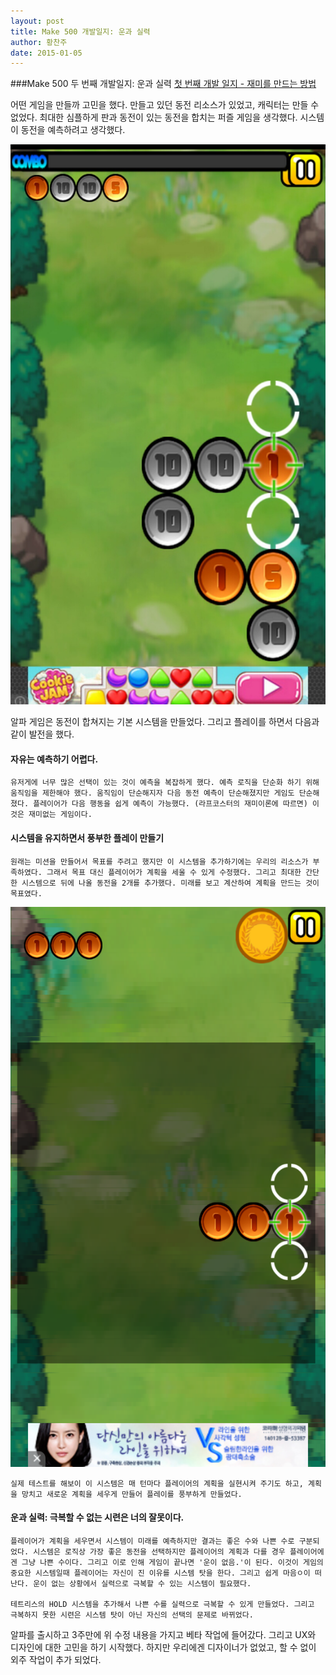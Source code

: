 ```yaml
---
layout: post
title: Make 500 개발일지: 운과 실력
author: 황찬주
date: 2015-01-05
---
```

###Make 500 두 번째 개발일지: 운과 실력
[첫 번째 개발 일지 - 재미를 만드는 방법](http://boxnwhis.kr/2014/12/18/make500_log_1.html )

어떤 게임을 만들까 고민을 했다.  만들고 있던 동전 리소스가 있었고, 캐릭터는 만들 수 없었다. 최대한 심플하게 판과 동전이 있는 동전을 합치는 퍼즐 게임을 생각했다. 시스템이 동전을 예측하려고 생각했다.

![개발 진행중 알파게임](/img/posts/2015-01-05-make500_log_2/make500_alpha.png)

알파 게임은 동전이 합쳐지는 기본 시스템을 만들었다. 그리고 플레이를 하면서 다음과 같이 발전을 했다.

#### 자유는 예측하기 어렵다.
	유저게에 너무 많은 선택이 있는 것이 예측을 복잡하게 했다. 예측 로직을 단순화 하기 위해 움직임을 제한해야 했다. 움직임이 단순해지자 다음 동전 예측이 단순해졌지만 게임도 단순해졌다. 플레이어가 다음 행동을 쉽게 예측이 가능했다. (라프코스터의 재미이론에 따르면) 이것은 재미없는 게임이다.

#### 시스템을 유지하면서 풍부한 플레이 만들기
	원래는 미션을 만들어서 목표를 주려고 했지만 이 시스템을 추가하기에는 우리의 리소스가 부족하였다. 그래서 목표 대신 플레이어가 계획을 세울 수 있게 수정했다. 그리고 최대한 간단한 시스템으로 뒤에 나올 동전을 2개를 추가했다. 미래를 보고 계산하여 계획을 만드는 것이 목표였다.
	
![베타 게임](/img/posts/2015-01-05-make500_log_2/make500_beta.png)

	실제 테스트를 해보이 이 시스템은 매 턴마다 플레이어의 계획을 실현시켜 주기도 하고, 계획을 망치고 새로운 계획을 세우게 만들어 플레이를 풍부하게 만들었다.

#### 운과 실력: 극복할 수 없는 시련은 너의 잘못이다. 
	플레이어가 계획을 세우면서 시스템이 미래를 예측하지만 결과는 좋은 수와 나쁜 수로 구분되었다. 시스템은 로직상 가장 좋은 동전을 선택하지만 플레이어의 계획과 다를 경우 플레이어에겐 그냥 나쁜 수이다. 그리고 이로 인해 게임이 끝나면 '운이 없음.'이 된다. 이것이 게임의 중요한 시스템일때 플레이어는 자신이 진 이유를 시스템 탓을 한다. 그리고 쉽게 마음ㅇ이 떠난다. 운이 없는 상황에서 실력으로 극복할 수 있는 시스템이 필요했다. 
	
	테트리스의 HOLD 시스템을 추가해서 나쁜 수를 실력으로 극복할 수 있게 만들었다. 그리고 극복하지 못한 시련은 시스템 탓이 아닌 자신의 선택의 문제로 바뀌었다.
	
	
알파를 출시하고 3주만에 위 수정 내용을 가지고 베타 작업에 들어갔다. 그리고 UX와 디자인에 대한 고민을 하기 시작했다. 하지만 우리에겐 디자이너가 없었고, 할 수 없이 외주 작업이 추가 되었다.
